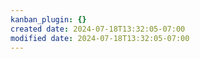 ```yaml
---
kanban_plugin: {}
created date: 2024-07-18T13:32:05-07:00
modified date: 2024-07-18T13:32:05-07:00
---
```


